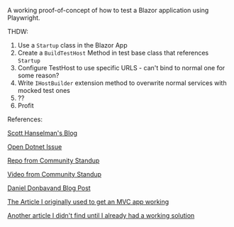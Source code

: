 A working proof-of-concept of how to test a Blazor application using Playwright.

THDW:

1. Use a `Startup` class in the Blazor App
2. Create a `BuildTestHost` Method in test base class that references `Startup`
3. Configure TestHost to use specific URLS - can't bind to normal one for some reason?
4. Write `IHostBuilder` extension method to overwrite normal services with mocked test ones
5. ??
6. Profit

References:

[Scott Hanselman's Blog](https://www.hanselman.com/blog/updating-to-net-8-updating-to-ihostbuilder-and-running-playwright-tests-within-nunit-headless-or-headed-on-any-os)

[Open Dotnet Issue](https://github.com/microsoft/playwright-dotnet/issues/2369)

[Repo from Community Standup](https://github.com/MackinnonBuck/blazor-playwright-example/tree/main)

[Video from Community Standup](https://www.youtube.com/watch?v=lJa3YlUliEs)

[Daniel Donbavand Blog Post](https://danieldonbavand.com/2022/06/13/using-playwright-with-the-webapplicationfactory-to-test-a-blazor-application/)

[The Article I originally used to get an MVC app working](https://www.innovensa.co.uk/blog/in-memory-automated-ui-testing-aspnetcore)

[Another article I didn't find until I already had a working solution](https://asp.net-hacker.rocks/2023/03/08/play-with-playwright.html)
